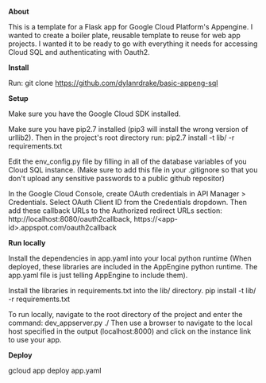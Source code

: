 **About**

This is a template for a Flask app for Google Cloud Platform's Appengine.  I wanted to create a boiler plate, reusable template to reuse for web app projects. I wanted it to be ready to go with everything it needs for accessing Cloud SQL and authenticating with Oauth2.



**Install**

Run:
        git clone https://github.com/dylanrdrake/basic-appeng-sql



**Setup**

Make sure you have the Google Cloud SDK installed.

Make sure you have pip2.7 installed (pip3 will install the wrong version of urllib2). Then in the project's root directory run:
        pip2.7 install -t lib/ -r requirements.txt

Edit the env_config.py file by filling in all of the database variables of you Cloud SQL instance. (Make sure to add this file in your .gitignore so that you don't upload any sensitive passwords to a public github repositor)

In the Google Cloud Console, create OAuth credentials in API Manager > Credentials.  Select OAuth Client ID from the Credentials dropdown.  Then add these callback URLs to the Authorized redirect URLs section: http://localhost:8080/oauth2callback, https://\<app-id\>.appspot.com/oauth2callback



**Run locally**

Install the dependencies in app.yaml into your local python runtime (When deployed, these libraries are included in the AppEngine python runtime. The app.yaml file is just telling AppEngine to include them).

Install the libraries in requirements.txt into the lib/ directory.
        pip install -t lib/ -r requirements.txt

To run locally, navigate to the root directory of the project and enter the command:
        dev_appserver.py ./
Then use a browser to navigate to the local host specified in the output (localhost:8000) and click on the instance link to use your app.


**Deploy**

gcloud app deploy app.yaml
